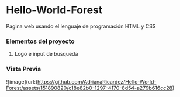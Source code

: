 # Hello-World-Forest
Pagina web usando el lenguaje de programación HTML y CSS

### Elementos del proyecto
<ol>
   <li>Logo e input de busqueda</li>
 </ol>

### Vista Previa
![image](url:(https://github.com/AdrianaRicardez/Hello-World-Forest/assets/151890820/c18e82b0-1297-4170-8d54-a279b616cc28)




